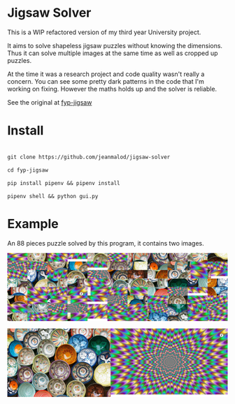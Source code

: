 # Jigsaw Solver

This is a WIP refactored version of my third year University project.

It aims to solve shapeless jigsaw puzzles without knowing the dimensions. Thus it can solve multiple images at the same time as well as cropped up puzzles.

At the time it was a research project and code quality wasn't really a concern. You can see some pretty dark patterns in the code that I'm working on fixing. However the maths holds up and the solver is reliable.

See the original at [fyp-jigsaw](https://github.com/jeanmalod/fyp-jigsaw)
# Install

```

git clone https://github.com/jeanmalod/jigsaw-solver
```

```
cd fyp-jigsaw
```

```
pip install pipenv && pipenv install
```

```
pipenv shell && python gui.py
```

# Example

An 88 pieces puzzle solved by this program, it contains two images.

![Sample shuffled puzzle. Contains two images](images/8_by_11_shuffled.jpg)


![Solution discovered by the solver.](images/8_by_11_solved.jpg)
